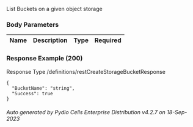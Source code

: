 






 
List Buckets on a given object storage  


### Body Parameters

Name | Description | Type | Required
---|---|---|---






### Response Example (200)
Response Type /definitions/restCreateStorageBucketResponse

```
{
  "BucketName": "string",
  "Success": true
}
```




###### Auto generated by Pydio Cells Enterprise Distribution v4.2.7 on 18-Sep-2023
